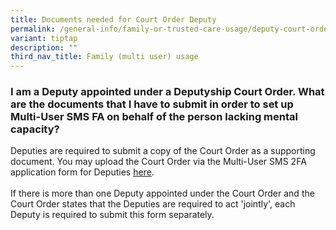 ```yaml
---
title: Documents needed for Court Order Deputy
permalink: /general-info/family-or-trusted-care-usage/deputy-court-order-documents/
variant: tiptap
description: ""
third_nav_title: Family (multi user) usage
---
```

<h3>I am a Deputy appointed under a Deputyship Court Order. What are the documents that I have to submit in order to set up Multi-User SMS FA on behalf of the person lacking mental capacity?</h3>
<p>Deputies are required to submit a copy of the Court Order as a supporting
document. You may upload the Court Order via the Multi-User SMS 2FA application
form for Deputies <a href="https://go.gov.sg/multi-user-deputy" rel="noopener" target="_blank"><u>here</u></a>.
<br>
<br>If there is more than one Deputy appointed under the Court Order and the
Court Order states that the Deputies are required to act 'jointly', each
Deputy is required to submit this form separately.</p>
<p></p>